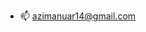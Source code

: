 
- 📫 azimanuar14@gmail.com

<!---
snek5/snek5 is a ✨ special ✨ repository because its `README.md` (this file) appears on your GitHub profile.
You can click the Preview link to take a look at your changes.
--->
